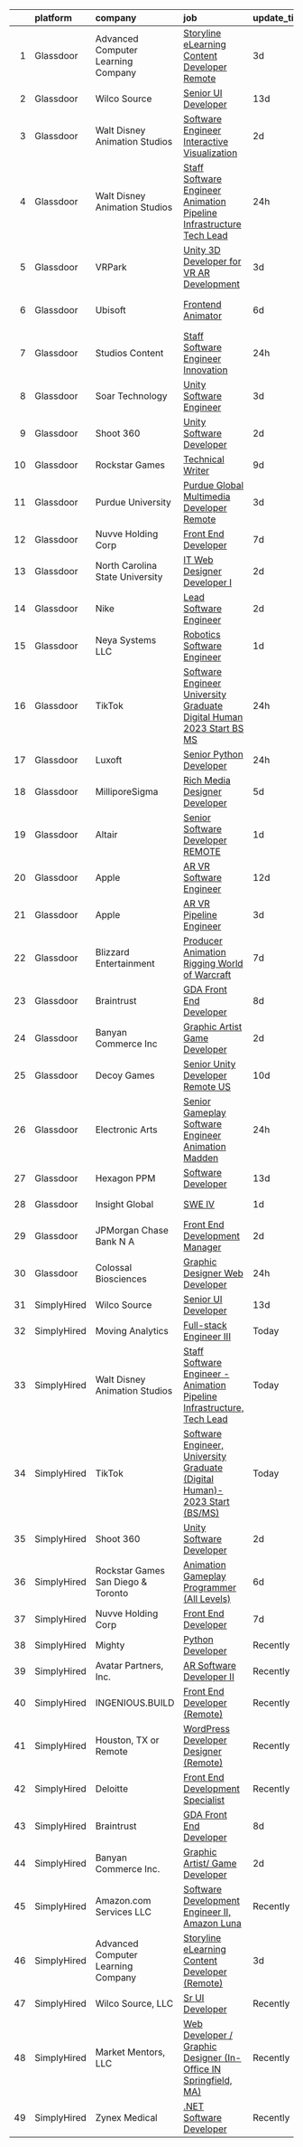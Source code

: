 

|    | platform    | company                            | job                                                                                                                                                                                                                                                                                                                                                                                                                                                                                                                                                                                                                                                                                                                                                                                                                                                                                                                                                                                                                                                                                                                                                                                                                                                                                                                                       | update_time   | location                       |
|---:|:------------|:-----------------------------------|:------------------------------------------------------------------------------------------------------------------------------------------------------------------------------------------------------------------------------------------------------------------------------------------------------------------------------------------------------------------------------------------------------------------------------------------------------------------------------------------------------------------------------------------------------------------------------------------------------------------------------------------------------------------------------------------------------------------------------------------------------------------------------------------------------------------------------------------------------------------------------------------------------------------------------------------------------------------------------------------------------------------------------------------------------------------------------------------------------------------------------------------------------------------------------------------------------------------------------------------------------------------------------------------------------------------------------------------|:--------------|:-------------------------------|
|  1 | Glassdoor   | Advanced Computer Learning Company | [Storyline eLearning Content Developer  Remote ](https://www.glassdoor.com/partner/jobListing.htm?pos=112&ao=1136043&s=58&guid=0000018345225fc8b63e5c456c6bffc4&src=GD_JOB_AD&t=SR&vt=w&ea=1&cs=1_d2afd44f&cb=1663312224912&jobListingId=1008134135252&jrtk=3-0-1gd2i4o4ugrgg801-1gd2i4o5f209r000-0fc8a3c74219ea28-)                                                                                                                                                                                                                                                                                                                                                                                                                                                                                                                                                                                                                                                                                                                                                                                                                                                                                                                                                                                                                      | 3d            | Remote                         |
|  2 | Glassdoor   | Wilco Source                       | [Senior UI Developer](https://www.glassdoor.com/partner/jobListing.htm?pos=113&ao=1136043&s=58&guid=0000018345225fc8b63e5c456c6bffc4&src=GD_JOB_AD&t=SR&vt=w&ea=1&cs=1_f39b0a27&cb=1663312224912&jobListingId=1008114020566&jrtk=3-0-1gd2i4o4ugrgg801-1gd2i4o5f209r000-c70407e1cd8c0a1b-)                                                                                                                                                                                                                                                                                                                                                                                                                                                                                                                                                                                                                                                                                                                                                                                                                                                                                                                                                                                                                                                 | 13d           | Newark, CA                     |
|  3 | Glassdoor   | Walt Disney Animation Studios      | [Software Engineer   Interactive Visualization](https://www.glassdoor.com/partner/jobListing.htm?pos=103&ao=1110586&s=58&guid=0000018345225fc8b63e5c456c6bffc4&src=GD_JOB_AD&t=SR&vt=w&cs=1_dc7d0531&cb=1663312224911&jobListingId=1008137713033&cpc=A0637F14311B9419&jrtk=3-0-1gd2i4o4ugrgg801-1gd2i4o5f209r000-0b62ae96653b0fec--6NYlbfkN0DAFTyt7pbDCC2JPO79CSdi1dIb81yjczP5qsKcZIxgiYm3-7g-689UM0rgypL64coSc_D3kEcCHI-515A80bIoJSV802n9E8ErWh1-9Olv7WJJrzInkBLrxN7D4gzriwbW1vj6MTkCqTvs6-duIw43L2UAsWVYy2aRD9nulvtKSLkzgnKitF0s2qYBkYIe1bgjRNewNNYJfCNtm17rSzNOZmwmNidf4iDup62iWk9joLttm5UsA33i1BcBmTyyPEEat2upVMNmNvijvHr_hVef7F2mz56WpKHOXmQZ4iPRi4Mx5fJgveHdT7WwU93ms14TsXm5o5lBSSDXpxo0jOwxDxAbDl9lgNqqPFLO1JRZCfbjNSljn_PsZvagdPtdHfBjxSrQdlNQPcQ5dqlHfg0WtJzEa5eYD8IQsKzTn8eH0PDNehGsMrpYIjsK4FP27_s%3D)                                                                                                                                                                                                                                                                                                                                                                                                                                                                                                                         | 2d            | Burbank, CA                    |
|  4 | Glassdoor   | Walt Disney Animation Studios      | [Staff Software Engineer   Animation Pipeline Infrastructure  Tech Lead](https://www.glassdoor.com/partner/jobListing.htm?pos=105&ao=1110586&s=58&guid=0000018345225fc8b63e5c456c6bffc4&src=GD_JOB_AD&t=SR&vt=w&cs=1_39b6fed0&cb=1663312224912&jobListingId=1008143699368&cpc=6BF42D0955AE9A34&jrtk=3-0-1gd2i4o4ugrgg801-1gd2i4o5f209r000-2ea49c952c2b3a4c--6NYlbfkN0DAFTyt7pbDCC2JPO79CSdi1dIb81yjczP5qsKcZIxgiYm3-7g-689UM0rgypL64crkzcAGH1Q-Il4tOE-hePS4dGcYrMs0MoCaCs3ygbLMkj4-tNVsdm6xjGwkjSc8FNC7N76niQ3ZPrx20ungjABoc38LXv2p8XDKDy6xm_3DKmlJG6RS7oRHaVMtKs2fddy3hjHqNM47mjmnWajPwg_zmUx8ZlAJL9n_OLFDOdj6Xhhsr3ln_2NJQ5yRH3NKqE35lyGMYOx4FbDe8qpg_JaAy0Y1n0QJOGlNFZZheaj0zvmjjTx-rnzv0ar5MIjzzxntoDSypZ_2dmCIZ6Z26matqlunvve3UYj6iuTsZsi1gMqsFeHzQiCN6o6PJ9r692NB-PE2Vp1v3VY-jfMGJCMXysMn14T65nCwKPD47yAmSGKWCKKN-HeTq4RFqmvx4v4%3D)                                                                                                                                                                                                                                                                                                                                                                                                                                                                                                | 24h           | Burbank, CA                    |
|  5 | Glassdoor   | VRPark                             | [Unity 3D Developer for VR AR Development](https://www.glassdoor.com/partner/jobListing.htm?pos=122&ao=1136043&s=58&guid=0000018345225fc8b63e5c456c6bffc4&src=GD_JOB_AD&t=SR&vt=w&ea=1&cs=1_6ce8ab50&cb=1663312224913&jobListingId=1008134316115&jrtk=3-0-1gd2i4o4ugrgg801-1gd2i4o5f209r000-e38182a1c25d7b2a-)                                                                                                                                                                                                                                                                                                                                                                                                                                                                                                                                                                                                                                                                                                                                                                                                                                                                                                                                                                                                                            | 3d            | Hackensack, NJ                 |
|  6 | Glassdoor   | Ubisoft                            | [Frontend Animator](https://www.glassdoor.com/partner/jobListing.htm?pos=115&ao=1136043&s=58&guid=0000018345225fc8b63e5c456c6bffc4&src=GD_JOB_AD&t=SR&vt=w&cs=1_8b1155b0&cb=1663312224912&jobListingId=1008130382379&jrtk=3-0-1gd2i4o4ugrgg801-1gd2i4o5f209r000-4983d4bb94ce4304-)                                                                                                                                                                                                                                                                                                                                                                                                                                                                                                                                                                                                                                                                                                                                                                                                                                                                                                                                                                                                                                                        | 6d            | San Francisco, CA              |
|  7 | Glassdoor   | Studios Content                    | [Staff Software Engineer  Innovation](https://www.glassdoor.com/partner/jobListing.htm?pos=106&ao=1110586&s=58&guid=0000018345225fc8b63e5c456c6bffc4&src=GD_JOB_AD&t=SR&vt=w&cs=1_fd41f6d6&cb=1663312224912&jobListingId=1008143264831&cpc=4B86475FAF393599&jrtk=3-0-1gd2i4o4ugrgg801-1gd2i4o5f209r000-40e5cd21777eae45--6NYlbfkN0DAFTyt7pbDCC2JPO79CSdi1dIb81yjczP5qsKcZIxgiYm3-7g-689UM0rgypL64coka3WtbcU4vhIwrd_jaNFo7jnNLZck5eCqdmVXRe7xQKgPZQmYR-FAOIXPHT776275kJIPiLPvSdj1_Qpj_cLpq8f5xtbedTDZ2xpJO-3kDCMv1qes_m0YznajJo7o50OP0kGp3ndBPaIGNpAajpoZzqKDZbuLbTPqjSp48W9FHBzOHsveX3D7isCO0rYPtTggixLB_siwvJk-h4gWG-2nyXQbwxpw6llQetmlRpkyc3r7VjbDf-RUQu2qU1t0Feouts4Ly_lQ4_JkIZ4ymT4oe8lDK_ZLbdHw1u5B6_qZUBj8_juTOCSsiq-g3SI6hOr6N1JeuO_9z57T2HQ5TWy8A6b8nvVN0xCjX8pZgI1KhvWAetaHV9B4SruueUMBTjs%3D)                                                                                                                                                                                                                                                                                                                                                                                                                                                                                                                                   | 24h           | Burbank, CA                    |
|  8 | Glassdoor   | Soar Technology                    | [Unity Software Engineer](https://www.glassdoor.com/partner/jobListing.htm?pos=130&ao=1136043&s=58&guid=0000018345225fc8b63e5c456c6bffc4&src=GD_JOB_AD&t=SR&vt=w&ea=1&cs=1_6f39dfb0&cb=1663312224913&jobListingId=1008133518612&jrtk=3-0-1gd2i4o4ugrgg801-1gd2i4o5f209r000-32d30ab0496bc798-)                                                                                                                                                                                                                                                                                                                                                                                                                                                                                                                                                                                                                                                                                                                                                                                                                                                                                                                                                                                                                                             | 3d            | Orlando, FL                    |
|  9 | Glassdoor   | Shoot 360                          | [Unity Software Developer](https://www.glassdoor.com/partner/jobListing.htm?pos=102&ao=1110586&s=58&guid=0000018345225fc8b63e5c456c6bffc4&src=GD_JOB_AD&t=SR&vt=w&ea=1&cs=1_3e5551ca&cb=1663312224911&jobListingId=1008136536499&cpc=FDA93C03AE7AED37&jrtk=3-0-1gd2i4o4ugrgg801-1gd2i4o5f209r000-5cffb13e2c9e71c9--6NYlbfkN0DfopDBJjdZYsHaazvtHih9EkP_5L3b-O-YxZrMZy_RRUNLTQzBNh29ArJFpV-y32woXsSf_Rfes3ZNFBi_iUFEltO6lS9qC4MLweQizRlwk2cQHQ9oTkj4EKvwF_oQkQ-RcjNI0wnIsncEqnFvjTHab16wzhbNkA_nIkuv62KFNo20QvaIUv1CPiRmWZ76XD6PS_6aaswFq0eGPlmH6Ug3t7CneJKL3LGoloKioDFI0xg6CIINAlvSO4-l62Mt7i_9rpGr7rEfce1wQhTG-wEhOBkvip2U3YaGFA0kpMzaYI2_-8TeFQOWflEiE6mBRCKkxSjHgC8LnYxEdRNkPwL6tOBH9V1x4IL28OVf06HaT3kRO6ewrZ_ZWSNfi3E2C8oLkIKzHn-S-W4hvuVjPl4QeoSseSZFs5P9ia7ynrKCqAYg8jvvBUYWZsD2Er1YHzKS8XJp4wI_c6ZpQ0X77ogJ7HyGLPcJ1mdosZhrmEnfiJNkRbvSBjTdMADu_nq_fPA%3D)                                                                                                                                                                                                                                                                                                                                                                                                                                                                         | 2d            | Vancouver, WA                  |
| 10 | Glassdoor   | Rockstar Games                     | [Technical Writer](https://www.glassdoor.com/partner/jobListing.htm?pos=126&ao=1136043&s=58&guid=0000018345225fc8b63e5c456c6bffc4&src=GD_JOB_AD&t=SR&vt=w&ea=1&cs=1_4feaccfd&cb=1663312224913&jobListingId=1008121029319&jrtk=3-0-1gd2i4o4ugrgg801-1gd2i4o5f209r000-7f3789c5b17a5db4-)                                                                                                                                                                                                                                                                                                                                                                                                                                                                                                                                                                                                                                                                                                                                                                                                                                                                                                                                                                                                                                                    | 9d            | Andover, MA                    |
| 11 | Glassdoor   | Purdue University                  | [Purdue Global Multimedia Developer  Remote ](https://www.glassdoor.com/partner/jobListing.htm?pos=109&ao=1136043&s=58&guid=0000018345225fc8b63e5c456c6bffc4&src=GD_JOB_AD&t=SR&vt=w&cs=1_bfc52078&cb=1663312224912&jobListingId=1008133073256&jrtk=3-0-1gd2i4o4ugrgg801-1gd2i4o5f209r000-8202613e0816d37c-)                                                                                                                                                                                                                                                                                                                                                                                                                                                                                                                                                                                                                                                                                                                                                                                                                                                                                                                                                                                                                              | 3d            | Indiana                        |
| 12 | Glassdoor   | Nuvve Holding Corp                 | [Front End Developer](https://www.glassdoor.com/partner/jobListing.htm?pos=110&ao=1136043&s=58&guid=0000018345225fc8b63e5c456c6bffc4&src=GD_JOB_AD&t=SR&vt=w&ea=1&cs=1_37c63e29&cb=1663312224912&jobListingId=1008127162897&jrtk=3-0-1gd2i4o4ugrgg801-1gd2i4o5f209r000-030bcc0c6c4b158f-)                                                                                                                                                                                                                                                                                                                                                                                                                                                                                                                                                                                                                                                                                                                                                                                                                                                                                                                                                                                                                                                 | 7d            | San Diego, CA                  |
| 13 | Glassdoor   | North Carolina State University    | [IT Web Designer Developer I](https://www.glassdoor.com/partner/jobListing.htm?pos=108&ao=1136043&s=58&guid=0000018345225fc8b63e5c456c6bffc4&src=GD_JOB_AD&t=SR&vt=w&cs=1_b15a47f7&cb=1663312224912&jobListingId=1008137080970&jrtk=3-0-1gd2i4o4ugrgg801-1gd2i4o5f209r000-2983b0c5ed208523-)                                                                                                                                                                                                                                                                                                                                                                                                                                                                                                                                                                                                                                                                                                                                                                                                                                                                                                                                                                                                                                              | 2d            | Raleigh, NC                    |
| 14 | Glassdoor   | Nike                               | [Lead Software Engineer](https://www.glassdoor.com/partner/jobListing.htm?pos=127&ao=1136043&s=58&guid=0000018345225fc8b63e5c456c6bffc4&src=GD_JOB_AD&t=SR&vt=w&cs=1_5b942a84&cb=1663312224913&jobListingId=1008137873984&jrtk=3-0-1gd2i4o4ugrgg801-1gd2i4o5f209r000-b90351ab7b5d1cee-)                                                                                                                                                                                                                                                                                                                                                                                                                                                                                                                                                                                                                                                                                                                                                                                                                                                                                                                                                                                                                                                   | 2d            | Beaverton, OR                  |
| 15 | Glassdoor   | Neya Systems LLC                   | [Robotics Software Engineer](https://www.glassdoor.com/partner/jobListing.htm?pos=120&ao=1136043&s=58&guid=0000018345225fc8b63e5c456c6bffc4&src=GD_JOB_AD&t=SR&vt=w&ea=1&cs=1_c0ffcc6d&cb=1663312224913&jobListingId=1008140328980&jrtk=3-0-1gd2i4o4ugrgg801-1gd2i4o5f209r000-7d2fc9b146e62e43-)                                                                                                                                                                                                                                                                                                                                                                                                                                                                                                                                                                                                                                                                                                                                                                                                                                                                                                                                                                                                                                          | 1d            | Warrendale, PA                 |
| 16 | Glassdoor   | TikTok                             | [Software Engineer  University Graduate  Digital Human   2023 Start  BS MS ](https://www.glassdoor.com/partner/jobListing.htm?pos=117&ao=1136043&s=58&guid=0000018345225fc8b63e5c456c6bffc4&src=GD_JOB_AD&t=SR&vt=w&cs=1_a2d02506&cb=1663312224913&jobListingId=1008142296379&jrtk=3-0-1gd2i4o4ugrgg801-1gd2i4o5f209r000-7ee5531d2ffaba6f-)                                                                                                                                                                                                                                                                                                                                                                                                                                                                                                                                                                                                                                                                                                                                                                                                                                                                                                                                                                                               | 24h           | Los Angeles, CA                |
| 17 | Glassdoor   | Luxoft                             | [Senior Python Developer](https://www.glassdoor.com/partner/jobListing.htm?pos=119&ao=1136043&s=58&guid=0000018345225fc8b63e5c456c6bffc4&src=GD_JOB_AD&t=SR&vt=w&cs=1_a8528a98&cb=1663312224913&jobListingId=1008142648077&jrtk=3-0-1gd2i4o4ugrgg801-1gd2i4o5f209r000-8146cd4531634ece-)                                                                                                                                                                                                                                                                                                                                                                                                                                                                                                                                                                                                                                                                                                                                                                                                                                                                                                                                                                                                                                                  | 24h           | Remote                         |
| 18 | Glassdoor   | MilliporeSigma                     | [Rich Media Designer Developer](https://www.glassdoor.com/partner/jobListing.htm?pos=128&ao=1136043&s=58&guid=0000018345225fc8b63e5c456c6bffc4&src=GD_JOB_AD&t=SR&vt=w&cs=1_3a9d4670&cb=1663312224913&jobListingId=1008130648458&jrtk=3-0-1gd2i4o4ugrgg801-1gd2i4o5f209r000-2e748e83c0de60c4-)                                                                                                                                                                                                                                                                                                                                                                                                                                                                                                                                                                                                                                                                                                                                                                                                                                                                                                                                                                                                                                            | 5d            | Burlington, MA                 |
| 19 | Glassdoor   | Altair                             | [Senior Software Developer   REMOTE](https://www.glassdoor.com/partner/jobListing.htm?pos=114&ao=1136043&s=58&guid=0000018345225fc8b63e5c456c6bffc4&src=GD_JOB_AD&t=SR&vt=w&ea=1&cs=1_6b23f512&cb=1663312224912&jobListingId=1008139796467&jrtk=3-0-1gd2i4o4ugrgg801-1gd2i4o5f209r000-3c67d948e7bb202c-)                                                                                                                                                                                                                                                                                                                                                                                                                                                                                                                                                                                                                                                                                                                                                                                                                                                                                                                                                                                                                                  | 1d            | Remote                         |
| 20 | Glassdoor   | Apple                              | [AR VR Software Engineer](https://www.glassdoor.com/partner/jobListing.htm?pos=129&ao=1136043&s=58&guid=0000018345225fc8b63e5c456c6bffc4&src=GD_JOB_AD&t=SR&vt=w&cs=1_acb1d7b0&cb=1663312224913&jobListingId=1008115989628&jrtk=3-0-1gd2i4o4ugrgg801-1gd2i4o5f209r000-c326ea002c48b0f1-)                                                                                                                                                                                                                                                                                                                                                                                                                                                                                                                                                                                                                                                                                                                                                                                                                                                                                                                                                                                                                                                  | 12d           | Cupertino, CA                  |
| 21 | Glassdoor   | Apple                              | [AR VR Pipeline Engineer](https://www.glassdoor.com/partner/jobListing.htm?pos=104&ao=1110586&s=58&guid=0000018345225fc8b63e5c456c6bffc4&src=GD_JOB_AD&t=SR&vt=w&cs=1_07442e5c&cb=1663312224911&jobListingId=1008133141172&cpc=8795CF9063CD573D&jrtk=3-0-1gd2i4o4ugrgg801-1gd2i4o5f209r000-2379f138269ab6c9--6NYlbfkN0BvKrLyj5gPmtZO9T8euul8TCxuuKNOtzRJOomxnwSEodTz2Bc-sPZl1dBMH13w-jNU6qgfc5Ws1qOFAbWG9wRGF8UQmCtIGcQSLITXI7REWZwufvxwTr4teI-nkagU4dfq7sVRFTPjtt3stkW0W9FFLG5CCuMtTes_TpOqc3zYnUXjhUYtKA9Kh1CS2e3aycruANLQL4bWZ3Uz_OMoz-z-Xbu0nIjaok4WqeiVPzH1JAKZNkZ5_iF6PIZ--F9Shen-Lsm8DvMO9LMvqmlXormtq4a7qXotVqNp3HsTpozqfg-_7kcPwtosAz2uT12D4zBzxLxpwnZ0qLgwpq6DE2dD1GRXAjbOTrbQq1Ny2JEVl9PucbSUDk0j6gOz2UxmqtbNkVt5HQSTvd7-2pbLB75RHpLvZZL-bAgjUIVzIBNtrRwK3euO8mDkiA9pRZ3lp2yTMQrNlqzJqG81jfIHPXoIjev-PuN8OJbSSLIAcC3nNaXeBxF74hnzIezpkn6aahbOG9yXBQ54HDmUVG5RePB--nYerRdhi8oeixqPKCoIKdaXDJ1Vo8TiDnY6Oj83B3jpkB6BrM89aIL0UIST2aR1iIVDWpWQs1JG8MYQycxYTzMO7YWpubis57jF97zTQxwyJEpcZFvN0QAbnU4QHfPTR3972IgcN3cO4ArdLd0whqt5mAkzcEXKbWp0ZREfilNHwn7By21EXHjILvFaCRTzNPOv3cHo6r0SPoK1n__RgWP7f8g_doaZBfOBrwlXS7y9V_6GeKz9mEVjKbldi1XUKh5Nwi-FAAfCSOE-g9-_QRRw8r9-VdUIuP_7bYsEK2I1oT_JFGYAz9Aq-I2el40CzEeY01cN_2OgraRvoPA5qbSzhEjGE1QcPLRQsVgWtevjTd6H5u9JbblGrgC_n295sxmTkFB7Mv4ZmM17WIb1xXQnND8_GnZUC97McqH1rlXbBBcrRY6-6w%3D%3D) | 3d            | Seattle, WA                    |
| 22 | Glassdoor   | Blizzard Entertainment             | [Producer  Animation   Rigging   World of Warcraft](https://www.glassdoor.com/partner/jobListing.htm?pos=125&ao=1136043&s=58&guid=0000018345225fc8b63e5c456c6bffc4&src=GD_JOB_AD&t=SR&vt=w&cs=1_589e5986&cb=1663312224913&jobListingId=1008126791333&jrtk=3-0-1gd2i4o4ugrgg801-1gd2i4o5f209r000-a952cd5dce3c3a2b-)                                                                                                                                                                                                                                                                                                                                                                                                                                                                                                                                                                                                                                                                                                                                                                                                                                                                                                                                                                                                                        | 7d            | Irvine, CA                     |
| 23 | Glassdoor   | Braintrust                         | [GDA Front End Developer](https://www.glassdoor.com/partner/jobListing.htm?pos=111&ao=1136043&s=58&guid=0000018345225fc8b63e5c456c6bffc4&src=GD_JOB_AD&t=SR&vt=w&ea=1&cs=1_2d66a76e&cb=1663312224912&jobListingId=1008123353827&jrtk=3-0-1gd2i4o4ugrgg801-1gd2i4o5f209r000-436bff748d584c6f-)                                                                                                                                                                                                                                                                                                                                                                                                                                                                                                                                                                                                                                                                                                                                                                                                                                                                                                                                                                                                                                             | 8d            | San Francisco, CA              |
| 24 | Glassdoor   | Banyan Commerce Inc                | [Graphic Artist  Game Developer](https://www.glassdoor.com/partner/jobListing.htm?pos=101&ao=1110586&s=58&guid=0000018345225fc8b63e5c456c6bffc4&src=GD_JOB_AD&t=SR&vt=w&ea=1&cs=1_803a32d9&cb=1663312224911&jobListingId=1008136768728&cpc=8C58C94241DEAF58&jrtk=3-0-1gd2i4o4ugrgg801-1gd2i4o5f209r000-b7a5a5c1da3a1de3--6NYlbfkN0AJ9YajiwAf1_6xm8q8dI6Igxc08os5d78_r09uaRSAc6DDc6dETsF1svScKdYRdRx6WO1Ng6D809PSCd2g4nQWvTB21EU3EyteFI4Oveo4K2FxviYCy3Xmdksg0vgA7ZoVeG2dNfDqT1Zm5dROFfl9AO7bywAQnOxtaKJjpTU1X9knhHgjF-4Vyqs4Gun4r69AdaMiLbwbL-BdpfgUQuBPfcQRSl949UiKgdmJuJ8KaZU-T2zZ9QG21S94Ply5WyALSQFX8rzTmcOVANz3Wp3rvzUdsd0x3O9zK84sKc7WSf3BACD2SHpJWYiuqM8u_rK9435wQVA_p3Oz3CLV3RSk0II8GZPuobH7BpMHB0iVZPMIfrUaaUdNo5DMa9gk099j1q1wha_uAgrjbE2yC9zvzYZPX-JG6N373h--cVGNxZJ_KSWrPBSp7UhxrSfM2ejbZDbEqxKGGyjR8WJJnuSmzxCr1Oa7KyrW2r7QYtTZvxc1GaVqlhb8VtIjwIGB07anFD_lKytdiA%3D%3D)                                                                                                                                                                                                                                                                                                                                                                                                                                                     | 2d            | Pompano Beach, FL              |
| 25 | Glassdoor   | Decoy Games                        | [Senior Unity Developer  Remote US ](https://www.glassdoor.com/partner/jobListing.htm?pos=116&ao=1136043&s=58&guid=0000018345225fc8b63e5c456c6bffc4&src=GD_JOB_AD&t=SR&vt=w&ea=1&cs=1_83a15a24&cb=1663312224912&jobListingId=1008119531461&jrtk=3-0-1gd2i4o4ugrgg801-1gd2i4o5f209r000-6ce9ad91f139a37e-)                                                                                                                                                                                                                                                                                                                                                                                                                                                                                                                                                                                                                                                                                                                                                                                                                                                                                                                                                                                                                                  | 10d           | Boston, MA                     |
| 26 | Glassdoor   | Electronic Arts                    | [Senior Gameplay Software Engineer  Animation    Madden](https://www.glassdoor.com/partner/jobListing.htm?pos=124&ao=1136043&s=58&guid=0000018345225fc8b63e5c456c6bffc4&src=GD_JOB_AD&t=SR&vt=w&cs=1_d53e8815&cb=1663312224913&jobListingId=1008142392083&jrtk=3-0-1gd2i4o4ugrgg801-1gd2i4o5f209r000-3028ed30e6697f32-)                                                                                                                                                                                                                                                                                                                                                                                                                                                                                                                                                                                                                                                                                                                                                                                                                                                                                                                                                                                                                   | 24h           | Orlando, FL                    |
| 27 | Glassdoor   | Hexagon PPM                        | [Software Developer](https://www.glassdoor.com/partner/jobListing.htm?pos=121&ao=1136043&s=58&guid=0000018345225fc8b63e5c456c6bffc4&src=GD_JOB_AD&t=SR&vt=w&cs=1_ef269f56&cb=1663312224913&jobListingId=1008115008081&jrtk=3-0-1gd2i4o4ugrgg801-1gd2i4o5f209r000-df8317f83c517f4c-)                                                                                                                                                                                                                                                                                                                                                                                                                                                                                                                                                                                                                                                                                                                                                                                                                                                                                                                                                                                                                                                       | 13d           | Madison, AL                    |
| 28 | Glassdoor   | Insight Global                     | [SWE IV](https://www.glassdoor.com/partner/jobListing.htm?pos=107&ao=1110586&s=58&guid=0000018345225fc8b63e5c456c6bffc4&src=GD_JOB_AD&t=SR&vt=w&cs=1_771c7757&cb=1663312224912&jobListingId=1008139971522&cpc=654405A9B1E0A9F5&jrtk=3-0-1gd2i4o4ugrgg801-1gd2i4o5f209r000-056d8f92d821037a--6NYlbfkN0BKkHZu3wF05EeDimN_p6sYpKCMArvwa95YdH7UpkaBCqc7l59Erwqcl-ZxWPl_M-kn9SNi6VOcTl5j7eOlonCTWU9rp4iBdrm259Nm2luDCOzq2P5DzdqKAfb1jKyBcWAxmf0Ejexq_Q5yLkp-6L2Qkj3Bmp11oZU2WLcyPuBe8IGAF2ycCH4TjBmOh25YQk56wz-23urN56c6cyPVL6k8sTuzJbqAsqUCm-JOB17HNKOjHVxpJEy_-324RCWoKgi-aO-tKJ-LyLYhYspBSv0UE1-apKaitcqm1oESjyIXToGQfpNo3ZJAXkhDTUGLFZbEMNRpJsADzIaa8TvwPD6YMO5wVnnsBSFcIPyxOVKl-wh_lv56MqEMRXhKEIP4iIkBEiDXMYKWN82DfD9tZ5_v6fyCe5sMdo5JbbyV0tsGSrtJPkvZ7l3KW2_lHrNkh_sQ6St5rO3LzlVhCOSwPWp_yq1wFi0iwZGiO9NvSKuILw%3D%3D)                                                                                                                                                                                                                                                                                                                                                                                                                                                                                                                  | 1d            | Redmond, WA                    |
| 29 | Glassdoor   | JPMorgan Chase Bank  N A           | [Front End Development Manager](https://www.glassdoor.com/partner/jobListing.htm?pos=123&ao=1136043&s=58&guid=0000018345225fc8b63e5c456c6bffc4&src=GD_JOB_AD&t=SR&vt=w&cs=1_e1941485&cb=1663312224913&jobListingId=1008138158091&jrtk=3-0-1gd2i4o4ugrgg801-1gd2i4o5f209r000-e50863714daa1ee0-)                                                                                                                                                                                                                                                                                                                                                                                                                                                                                                                                                                                                                                                                                                                                                                                                                                                                                                                                                                                                                                            | 2d            | New York, NY                   |
| 30 | Glassdoor   | Colossal Biosciences               | [Graphic Designer Web Developer](https://www.glassdoor.com/partner/jobListing.htm?pos=118&ao=1136043&s=58&guid=0000018345225fc8b63e5c456c6bffc4&src=GD_JOB_AD&t=SR&vt=w&ea=1&cs=1_a48882d7&cb=1663312224913&jobListingId=1008142661513&jrtk=3-0-1gd2i4o4ugrgg801-1gd2i4o5f209r000-737906941dce3381-)                                                                                                                                                                                                                                                                                                                                                                                                                                                                                                                                                                                                                                                                                                                                                                                                                                                                                                                                                                                                                                      | 24h           | Dallas, TX                     |
| 31 | SimplyHired | Wilco Source                       | [Senior UI Developer](https://www.simplyhired.com/job/FOhbTKF_D3Ww50CMhGMgZxqvwn8v_Aiee92eSF5gLopsLk7-8DRgfg?q=animation+developer)                                                                                                                                                                                                                                                                                                                                                                                                                                                                                                                                                                                                                                                                                                                                                                                                                                                                                                                                                                                                                                                                                                                                                                                                       | 13d           | Newark, CA                     |
| 32 | SimplyHired | Moving Analytics                   | [Full-stack Engineer III](https://www.simplyhired.com/job/V1Ak6-3MptUEPOFqm0etmb_dk0BJejyqMf05UYuSz0ue8tO168zpQw?q=animation+developer)                                                                                                                                                                                                                                                                                                                                                                                                                                                                                                                                                                                                                                                                                                                                                                                                                                                                                                                                                                                                                                                                                                                                                                                                   | Today         | Irvine, CA                     |
| 33 | SimplyHired | Walt Disney Animation Studios      | [Staff Software Engineer - Animation Pipeline Infrastructure, Tech Lead](https://www.simplyhired.com/job/V-JaVlGDEgm6Xka-BLc2Dgw7T55w2p1aR1HDORk7wmuLNbH4ZOsBCg?q=animation+developer)                                                                                                                                                                                                                                                                                                                                                                                                                                                                                                                                                                                                                                                                                                                                                                                                                                                                                                                                                                                                                                                                                                                                                    | Today         | Burbank, CA                    |
| 34 | SimplyHired | TikTok                             | [Software Engineer, University Graduate (Digital Human)- 2023 Start (BS/MS)](https://www.simplyhired.com/job/0MF0ic0TzQPhLXNAzZj0O9n7lFPzSLc6Z6xyJaGVxzcgxzBGEBVj-A?q=animation+developer)                                                                                                                                                                                                                                                                                                                                                                                                                                                                                                                                                                                                                                                                                                                                                                                                                                                                                                                                                                                                                                                                                                                                                | Today         | Mountain View, CA +3 locations |
| 35 | SimplyHired | Shoot 360                          | [Unity Software Developer](https://www.simplyhired.com/job/geJmEQ-fCKtf1crFvRhA4SII_6EfRGAOPlpxuOwcDjk7y_CFjI3eKQ?q=animation+developer)                                                                                                                                                                                                                                                                                                                                                                                                                                                                                                                                                                                                                                                                                                                                                                                                                                                                                                                                                                                                                                                                                                                                                                                                  | 2d            | Vancouver, WA                  |
| 36 | SimplyHired | Rockstar Games San Diego & Toronto | [Animation Gameplay Programmer (All Levels)](https://www.simplyhired.com/job/YwmeH3WKxg1QJvbCuyAdyRWvqXDSjDWZTtUpeTmYH_Hpa-ZjxEA3jA?q=animation+developer)                                                                                                                                                                                                                                                                                                                                                                                                                                                                                                                                                                                                                                                                                                                                                                                                                                                                                                                                                                                                                                                                                                                                                                                | 6d            | Carlsbad, CA                   |
| 37 | SimplyHired | Nuvve Holding Corp                 | [Front End Developer](https://www.simplyhired.com/job/njTAWwyjsPF5ln7cpV6kuBv7So8zYucjdwo8jEQfCoZwon0Wspnseg?q=animation+developer)                                                                                                                                                                                                                                                                                                                                                                                                                                                                                                                                                                                                                                                                                                                                                                                                                                                                                                                                                                                                                                                                                                                                                                                                       | 7d            | San Diego, CA                  |
| 38 | SimplyHired | Mighty                             | [Python Developer](https://www.simplyhired.com/job/mSidqalQa9rFv-8uMc6mXYDSd2xaTVkb4xZSgl6OipQNezi9Fe79tw?q=animation+developer)                                                                                                                                                                                                                                                                                                                                                                                                                                                                                                                                                                                                                                                                                                                                                                                                                                                                                                                                                                                                                                                                                                                                                                                                          | Recently      | Remote                         |
| 39 | SimplyHired | Avatar Partners, Inc.              | [AR Software Developer II](https://www.simplyhired.com/job/UeNDfsvrvGKqJT2_CcRkXhDQimk6kBmqp97LV9GSoNPJsJtnaRbEsA?q=animation+developer)                                                                                                                                                                                                                                                                                                                                                                                                                                                                                                                                                                                                                                                                                                                                                                                                                                                                                                                                                                                                                                                                                                                                                                                                  | Recently      | Remote                         |
| 40 | SimplyHired | INGENIOUS.BUILD                    | [Front End Developer (Remote)](https://www.simplyhired.com/job/6j79CYZDql2eX7fABHmfSi8Pap2YCIU-BNMpRKJwhHcBQJ67M7QELQ?q=animation+developer)                                                                                                                                                                                                                                                                                                                                                                                                                                                                                                                                                                                                                                                                                                                                                                                                                                                                                                                                                                                                                                                                                                                                                                                              | Recently      | Nashville, TN                  |
| 41 | SimplyHired | Houston, TX or Remote              | [WordPress Developer Designer (Remote)](https://www.simplyhired.com/job/h5NIRqnG6nzwtBLlFlrT64773r4CAOGZWfW6vATD8Z8CzAc7NchDIg?q=animation+developer)                                                                                                                                                                                                                                                                                                                                                                                                                                                                                                                                                                                                                                                                                                                                                                                                                                                                                                                                                                                                                                                                                                                                                                                     | Recently      | The Woodlands, TX              |
| 42 | SimplyHired | Deloitte                           | [Front End Development Specialist](https://www.simplyhired.com/job/gLekceDd4QGYR65MKDCAVNQYf99Gtjv-UmpUksfT5lGypsV4Dlc2Hg?q=animation+developer)                                                                                                                                                                                                                                                                                                                                                                                                                                                                                                                                                                                                                                                                                                                                                                                                                                                                                                                                                                                                                                                                                                                                                                                          | Recently      | Woodland Hills, CA             |
| 43 | SimplyHired | Braintrust                         | [GDA Front End Developer](https://www.simplyhired.com/job/UZ9Q8-2YQzziZGvAgzlOQfWWakPdUbz_v2EOZRqXahRslnFEc8rN4A?q=animation+developer)                                                                                                                                                                                                                                                                                                                                                                                                                                                                                                                                                                                                                                                                                                                                                                                                                                                                                                                                                                                                                                                                                                                                                                                                   | 8d            | San Francisco, CA              |
| 44 | SimplyHired | Banyan Commerce Inc.               | [Graphic Artist/ Game Developer](https://www.simplyhired.com/job/xLyNVPe4tT4TDq_ufLJeVveKQHTFI0iKVWKdoNBHrGbelWNDcL5nCQ?q=animation+developer)                                                                                                                                                                                                                                                                                                                                                                                                                                                                                                                                                                                                                                                                                                                                                                                                                                                                                                                                                                                                                                                                                                                                                                                            | 2d            | Pompano Beach, FL              |
| 45 | SimplyHired | Amazon.com Services LLC            | [Software Development Engineer II, Amazon Luna](https://www.simplyhired.com/job/VN3mkRVcMRpejpsysROpybYZRO2zNom98FzpYRtUFc72xN5wGyQ2GQ?q=animation+developer)                                                                                                                                                                                                                                                                                                                                                                                                                                                                                                                                                                                                                                                                                                                                                                                                                                                                                                                                                                                                                                                                                                                                                                             | Recently      | Sunnyvale, CA                  |
| 46 | SimplyHired | Advanced Computer Learning Company | [Storyline eLearning Content Developer (Remote)](https://www.simplyhired.com/job/yquvEbEGhacPc2oIwZ3Qa2c5z43nmQAW0BTGqJoykCIb88O-gTtobA?q=animation+developer)                                                                                                                                                                                                                                                                                                                                                                                                                                                                                                                                                                                                                                                                                                                                                                                                                                                                                                                                                                                                                                                                                                                                                                            | 3d            | Remote                         |
| 47 | SimplyHired | Wilco Source, LLC                  | [Sr UI Developer](https://www.simplyhired.com/job/WEL8Ccd4QXOlC_IcyxTILNQYYK_UM1D41UbbsPWfwpSeGc0ljSbGGQ?q=animation+developer)                                                                                                                                                                                                                                                                                                                                                                                                                                                                                                                                                                                                                                                                                                                                                                                                                                                                                                                                                                                                                                                                                                                                                                                                           | Recently      | Newark, CA                     |
| 48 | SimplyHired | Market Mentors, LLC                | [Web Developer / Graphic Designer (In-Office IN Springfield, MA)](https://www.simplyhired.com/job/FQG5uJ1dss-sRffoAoQ2VcQRgxsuv475Wnb7F9AflVz3v4ZTdM9xDw?q=animation+developer)                                                                                                                                                                                                                                                                                                                                                                                                                                                                                                                                                                                                                                                                                                                                                                                                                                                                                                                                                                                                                                                                                                                                                           | Recently      | Springfield, MA                |
| 49 | SimplyHired | Zynex Medical                      | [.NET Software Developer](https://www.simplyhired.com/job/CkZS4u7p1I92Dp42AUwS_a_ddjsrJw7_CNhZYtWMjYq5qdAiX22kGQ?q=animation+developer)                                                                                                                                                                                                                                                                                                                                                                                                                                                                                                                                                                                                                                                                                                                                                                                                                                                                                                                                                                                                                                                                                                                                                                                                   | Recently      | Englewood, CO                  |
